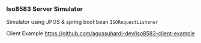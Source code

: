 ### Iso8583 Server Simulator
Simulator using JPOS & spring boot bean `ISORequestListener`

Client Example https://github.com/agussuhardi-dev/iso8583-client-example

